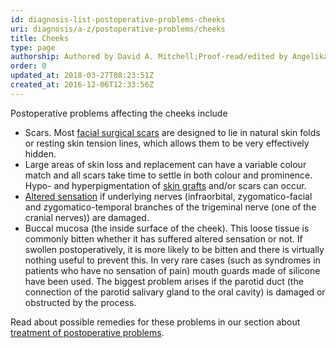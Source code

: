 ```yaml
---
id: diagnosis-list-postoperative-problems-cheeks
uri: diagnosis/a-z/postoperative-problems/cheeks
title: Cheeks
type: page
authorship: Authored by David A. Mitchell;Proof-read/edited by Angelika Sebald
order: 0
updated_at: 2018-03-27T08:23:51Z
created_at: 2016-12-06T12:33:56Z
---
```


<p>Postoperative problems affecting the cheeks include</p>
<ul>
    <li>Scars. Most <a href="/treatment/surgery/cancer/facial-skin-cancer/more-info">facial surgical scars</a>        are designed to lie in natural skin folds or resting
        skin tension lines, which allows them to be very effectively
        hidden.</li>
    <li>Large areas of skin loss and replacement can have a variable
        colour match and all scars take time to settle in both
        colour and prominence. Hypo- and hyperpigmentation of
        <a href="/treatment/surgery/reconstruction">skin grafts</a>        and/or scars can occur.</li>
    <li><a href="/diagnosis/a-z/neuropathies">Altered sensation</a>        if underlying nerves (infraorbital, zygomatico-facial
        and zygomatico-temporal branches of the trigeminal nerve
        (one of the cranial nerves)) are damaged.</li>
    <li>Buccal mucosa (the inside surface of the cheek). This loose
        tissue is commonly bitten whether it has suffered altered
        sensation or not. If swollen postoperatively, it is more
        likely to be bitten and there is virtually nothing useful
        to prevent this. In very rare cases (such as syndromes
        in patients who have no sensation of pain) mouth guards
        made of silicone have been used. The biggest problem
        arises if the parotid duct (the connection of the parotid
        salivary gland to the oral cavity) is damaged or obstructed
        by the process.</li>
</ul>
<aside>
    <p>Read about possible remedies for these problems in our section
        about <a href="/treatment/surgery/postoperative-problems">treatment of postoperative problems</a>.</p>
</aside>

